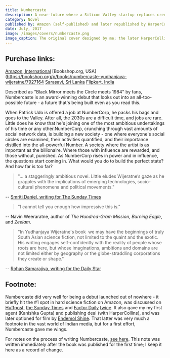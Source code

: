 ```yaml
---
title: Numbercaste
description: A near-future where a Silicon Valley startup replaces credit scoring with social media influence checks.
category: Novel
published by: Amazon (self-published) and later republished by HarperCollins India
date: July, 2017
image: /images/covers/numbercaste.png
image_caption: The original cover designed by me; the later HarperCollins editions have different covers
---
```



## Purchase links:
[Amazon, International](https://www.amazon.com/Numbercaste-Yudhanjaya-Wijeratne/dp/1521795436)
[Bookshop.org, USA](https://bookshop.org/p/books/numbercaste-yudhanjaya-wijeratne/7927164 [Sarasavi, Sri Lanka](https://www.sarasavi.lk/product/numbercaste-1521795436)
[Flipkart, India](https://www.flipkart.com/numbercaste/p/itm1c57293e1dd6b)

Described as "Black Mirror meets the Circle meets 1984" by fans, Numbercaste is an award-winning debut that looks out into an all-too-possible future - a future that's being built even as you read this.

When Patrick Udo is offered a job at NumberCorp, he packs his bags and goes to the Valley. After all, the 2030s are a difficult time, and jobs are rare. Little does he know that he's joining one of the most ambitious undertakings of his time or any other.NumberCorp, crunching through vast amounts of social network data, is building a new society - one where everyone's social circles are examined, their activities quantified, and their importance distilled into the all-powerful Number. A society where the artist is as important as the billionaire. Where those with influence are rewarded, and those without, punished. As NumberCorp rises in power and in influence, the questions start coming in. What would you do to build the perfect state? And how far is too far?

> "... a staggeringly ambitious novel. Little eludes Wijeratne’s gaze as he grapples with the implications of emerging technologies, socio-cultural phenomena and political movements."

-- [Smriti Daniel, writing for The Sunday Times](https://www.sundaytimes.lk/170820/plus/showing-the-world-we-too-can-write-science-fiction-255140.html)

> "I cannot tell you enough how impressive this is."

-- Navin Weeraratne, author of  *The Hundred-Gram Mission*, *Burning Eagle*, and *Zeelam*.


>  "In Yudhanjaya Wijeratne's book  we may have the beginnings of truly South Asian science fiction, not limited to the quaint and the exotic.  His writing engages self-confidently with the reality of people whose roots are here, but whose imaginations, ambitions and domains are not limited either by geography or the globe-straddling corporations they create or shape."

-- [Rohan Samarajiva, writing for the Daily Star](https://www.thedailystar.net/book-reviews/efflorescence-south-asian-sci-fi-1512136)



## Footnote:

Numbercaste did very well for being a debut launched out of nowhere - it briefly hit the #1 spot in hard science fiction on Amazon, was discussed on [Huffpost](http://www.huffingtonpost.com/entry/yudhanjaya-wijeratne-on-books-and-writing_us_5963a52de4b08f5c97d06b99), [the Sunday Times](https://www.sundaytimes.lk/170820/plus/showing-the-world-we-too-can-write-science-fiction-255140.html) and [Factor Daily](https://archive.factordaily.com/yudhanjaya-wijeratne/) [twice](https://archive.factordaily.com/big-brother-big-data/). It also gave my my first agent (Kanishka Gupta) and publishing deal (with HarperCollins), and was later optioned for film by [Endemol Shine](https://economictimes.indiatimes.com/magazines/panache/endemol-shine-india-acquires-rights-of-richa-mukherjees-crime-fiction-novel/articleshow/71598194.cms). That latter was very much a footnote in the vast world of Indian media, but for a first effort, Numbercaste gave me wings. 

For notes on the process of writing Numbercaste, [see here](/note/2017-06-introspecting-on-numbercaste-2017). This note was written immediately after the book was published for the first time; I keep it here as a record of change. 

